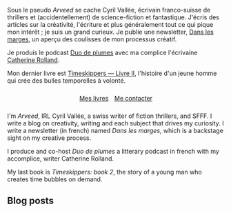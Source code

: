 Sous le pseudo _Arveed_ se cache Cyril Vallée, écrivain franco-suisse de thrillers et (accidentellement) de science-fiction et fantastique.
J'écris des articles sur la créativité, l'écriture et plus généralement tout ce qui pique mon intérêt ; je suis un grand curieux. Je publie une newsletter, [Dans les marges](https://cyrilvallee.com/dlm/?ref=vallee.io), un aperçu des coulisses de mon processus créatif.

Je produis le podcast [Duo de plumes](https://duodeplumes.com/) avec ma complice l'écrivaine [Catherine Rolland](https://catherine-rolland.com/?ref=vallee.io).

Mon dernier livre est [Timeskippers — Livre II](https://www.cyrilvallee.com/timeskippers/), l'histoire d'un jeune homme qui crée des bulles temporelles à volonté.

<ul style="text-align: center; padding: 10px 40px; list-style-type: none; display: flex; margin: 0 5em;align-items: center;
  justify-content: center; /* Centre horizontalement */
  align-items: center; /* Centre verticalement */">
<li style="margin: 0 0.5em;"><a href="https://cyrilvallee.com/livres/">Mes livres</a></li>
<li style="margin: 0 0.5em;"><a href="a-propos/">Me contacter</a></li>
</ul>

I'm _Arveed_, IRL Cyril Vallée, a swiss writer of fiction thrillers, and SFFF.
I write a blog on creativity, writing and each subject that drives my curiosity. I write a newsletter (in french) named _Dans les marges_, which is a backstage sight on my creative process.

I produce and co-host _Duo de plumes_ a litterary podcast in french with my accomplice, writer Catherine Rolland.

My last book is _Timeskippers: book 2_, the story of a young man who creates time bubbles on demand.

## Blog posts
